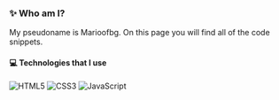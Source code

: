 ### ✨ Who am I?
My pseudoname is Marioofbg. On this page you will find all of the code snippets.


#### 💻 Technologies that I use
![HTML5](./assets/html.svg) ![CSS3](./assets/css.svg) ![JavaScript](./assets/javascript.svg)
